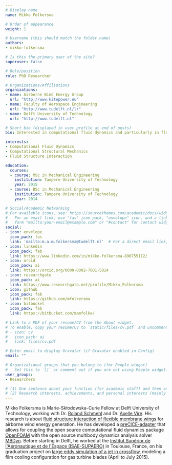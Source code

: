 ```yaml
---
# Display name
name: Mikko Folkersma

# Order of appearance
weight: 1

# Username (this should match the folder name)
authors:
- mikko-folkersma

# Is this the primary user of the site?
superuser: false

# Role/position
role: PhD Researcher

# Organizations/Affiliations
organizations:
- name: Airborne Wind Energy Group
  url: "http://www.kitepower.eu"
- name: Faculty of Aerospace Engineering
  url: "http://www.tudelft.nl/lr"
- name: Delft University of Technology
  url: "http://www.tudelft.nl"

# Short bio (displayed in user profile at end of posts)
bio: Interested in computational fluid dynamics and particularly in fluid-structure interaction.

interests:
- Computational Fluid Dynamics
- Computational Structural Mechanics
- Fluid Structure Interaction

education:
  courses:
  - course: MSc in Mechanical Engineering
    institution: Tampere University of Technology
    year: 2015
  - course: BSc in Mechanical Engineering
    institution: Tampere University of Technology
    year: 2014

# Social/Academic Networking
# For available icons, see: https://sourcethemes.com/academic/docs/widgets/#icons
#   For an email link, use "fas" icon pack, "envelope" icon, and a link in the
#   form "mailto:your-email@example.com" or "#contact" for contact widget.
social:
- icon: envelope
  icon_pack: fas
  link: 'mailto:m.a.m.folkersma@tudelft.nl'  # For a direct email link, use "mailto:test@example.org".
- icon: linkedin
  icon_pack: fab
  link: https://www.linkedin.com/in/mikko-folkersma-890755112/
- icon: orcid
  icon_pack: ai
  link: https://orcid.org/0000-0002-7801-5814
- icon: researchgate
  icon_pack: ai
  link: https://www.researchgate.net/profile/Mikko_Folkersma
- icon: github
  icon_pack: fab
  link: https://github.com/mfolkersma
- icon: bitbucket
  icon_pack: fab
  link: https://bitbucket.com/mamfolke/

# Link to a PDF of your resume/CV from the About widget.
# To enable, copy your resume/CV to `static/files/cv.pdf` and uncomment the lines below.  
# - icon: cv
#   icon_pack: ai
#   link: files/cv.pdf

# Enter email to display Gravatar (if Gravatar enabled in Config)
email: ""

# Organizational groups that you belong to (for People widget)
#   Set this to `[]` or comment out if you are not using People widget.  
user_groups:
- Researchers

# (1) One sentence about your function (for academic staff) and then another sentence about your role(s) within the training network
# (2) Research interests, achievements, and personal interests (mainly for researchers)
---
```


Mikko Folkersma is Marie-Skłodowska-Curie Fellow at Delft University of Technology, working with Dr. [Roland Schmehl](/authors/roland-schmehl/) and Dr. [Axelle Viré](/authors/axelle-vire/). His research is about [fluid structure interaction of flexible membrane wings](/project/esr01/) for airborne wind energy generation. He has developed a [preCICE-adapter](https://github.com/precice/mbdyn-adapter) that allows for coupling the open source computational fluid dynamics package [OpenFOAM](https://openfoam.org/) with the open source multibody dynamics analysis solver [MBDyn](https://www.mbdyn.org/). Before starting in Delft, he worked at the [Institut Supérior de l'Aéronautique et de l'Espace (ISAE-SUPAERO)](https://www.isae-supaero.fr/en/) in Toulouse, France, on his graduation project on [large eddy simulation of a jet in crossflow](doi.org/10.1007/978-3-319-63212-4_10), modeling a film cooling configuration for gas turbine blades (April to July 2015).
